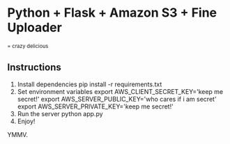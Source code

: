 # Python + Flask + Amazon S3 + Fine Uploader
<small>= crazy delicious</small>

## Instructions
1. Install dependencies
    pip install -r requirements.txt
2. Set environment variables
    export AWS_CLIENT_SECRET_KEY='keep me secret!'
    export AWS_SERVER_PUBLIC_KEY='who cares if i am secret'
    export AWS_SERVER_PRIVATE_KEY='keep me secret!'
3. Run the server
    python app.py
4. Enjoy!

YMMV.
